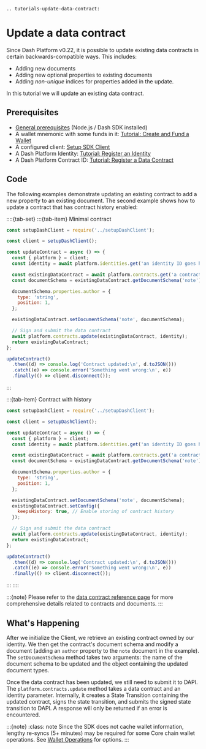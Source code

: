 ```{eval-rst}
.. tutorials-update-data-contract:
```

# Update a data contract

Since Dash Platform v0.22, it is possible to update existing data contracts in certain backwards-compatible ways. This includes:

* Adding new documents
* Adding new optional properties to existing documents
* Adding _non-unique_ indices for properties added in the update.

In this tutorial we will update an existing data contract.

## Prerequisites

* [General prerequisites](../../tutorials/introduction.md#prerequisites) (Node.js / Dash SDK installed)
* A wallet mnemonic with some funds in it: [Tutorial: Create and Fund a Wallet](../../tutorials/create-and-fund-a-wallet.md)
* A configured client: [Setup SDK Client](../setup-sdk-client.md)
* A Dash Platform Identity: [Tutorial: Register an Identity](../../tutorials/identities-and-names/register-an-identity.md)
* A Dash Platform Contract ID: [Tutorial: Register a Data Contract](../../tutorials/contracts-and-documents/register-a-data-contract.md)

## Code

The following examples demonstrate updating an existing contract to add a new property to an existing document. The second example shows how to update a contract that has contract history enabled:

::::{tab-set}
:::{tab-item} Minimal contract
```javascript
const setupDashClient = require('../setupDashClient');

const client = setupDashClient();

const updateContract = async () => {
  const { platform } = client;
  const identity = await platform.identities.get('an identity ID goes here');

  const existingDataContract = await platform.contracts.get('a contract ID goes here');
  const documentSchema = existingDataContract.getDocumentSchema('note');

  documentSchema.properties.author = {
    type: 'string',
    position: 1,
  };

  existingDataContract.setDocumentSchema('note', documentSchema);

  // Sign and submit the data contract
  await platform.contracts.update(existingDataContract, identity);
  return existingDataContract;
};

updateContract()
  .then((d) => console.log('Contract updated:\n', d.toJSON()))
  .catch((e) => console.error('Something went wrong:\n', e))
  .finally(() => client.disconnect());
```
:::

:::{tab-item} Contract with history
```javascript
const setupDashClient = require('../setupDashClient');

const client = setupDashClient();

const updateContract = async () => {
  const { platform } = client;
  const identity = await platform.identities.get('an identity ID goes here');

  const existingDataContract = await platform.contracts.get('a contract ID goes here');
  const documentSchema = existingDataContract.getDocumentSchema('note');

  documentSchema.properties.author = {
    type: 'string',
    position: 1,
  };

  existingDataContract.setDocumentSchema('note', documentSchema);
  existingDataContract.setConfig({
    keepsHistory: true, // Enable storing of contract history
  });

  // Sign and submit the data contract
  await platform.contracts.update(existingDataContract, identity);
  return existingDataContract;
};

updateContract()
  .then((d) => console.log('Contract updated:\n', d.toJSON()))
  .catch((e) => console.error('Something went wrong:\n', e))
  .finally(() => client.disconnect());
```
:::
::::

:::{note}
Please refer to the [data contract reference page](../../reference/data-contracts.md) for more comprehensive details related to contracts and documents.
:::

## What's Happening

After we initialize the Client, we retrieve an existing contract owned by our identity. We then get the contract's document schema and modify a document (adding an `author` property to the `note` document in the example). The `setDocumentSchema` method takes two arguments: the name of the document schema to be updated and the object containing the updated document types.

Once the data contract has been updated, we still need to submit it to DAPI. The `platform.contracts.update` method takes a data contract and an identity parameter. Internally, it creates a State Transition containing the updated contract, signs the state transition, and submits the signed state transition to DAPI. A response will only be returned if an error is encountered.

:::{note}
:class: note
Since the SDK does not cache wallet information, lengthy re-syncs (5+ minutes) may be required for some Core chain wallet operations. See [Wallet Operations](../setup-sdk-client.md#wallet-operations) for options.
:::
